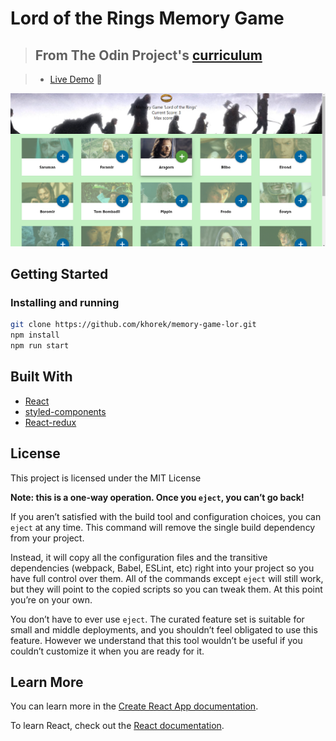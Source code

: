 # Lord of the Rings Memory Game

> ## From The Odin Project's [curriculum](https://www.theodinproject.com/lessons/memory-card)

> - [Live Demo](https://memory-game-lor.vercel.app/) :dizzy:

![screenshot](src/assets/img/screenshot.png "screenshot")

## Getting Started

### Installing and running

```bash
git clone https://github.com/khorek/memory-game-lor.git
npm install
npm run start
```

## Built With

- [React](https://reactjs.org/)
- [styled-components](https://styled-components.com/)
- [React-redux](https://github.com/reduxjs/react-redux)

## License

This project is licensed under the MIT License

**Note: this is a one-way operation. Once you `eject`, you can’t go back!**

If you aren’t satisfied with the build tool and configuration choices, you can `eject` at any time. This command will remove the single build dependency from your project.

Instead, it will copy all the configuration files and the transitive dependencies (webpack, Babel, ESLint, etc) right into your project so you have full control over them. All of the commands except `eject` will still work, but they will point to the copied scripts so you can tweak them. At this point you’re on your own.

You don’t have to ever use `eject`. The curated feature set is suitable for small and middle deployments, and you shouldn’t feel obligated to use this feature. However we understand that this tool wouldn’t be useful if you couldn’t customize it when you are ready for it.

## Learn More

You can learn more in the [Create React App documentation](https://facebook.github.io/create-react-app/docs/getting-started).

To learn React, check out the [React documentation](https://reactjs.org/).